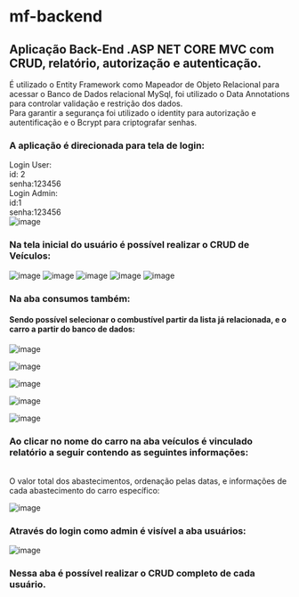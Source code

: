 # mf-backend
## Aplicação Back-End .ASP NET CORE MVC com CRUD, relatório, autorização e autenticação.
É utilizado o Entity Framework como Mapeador de Objeto Relacional para acessar o Banco de Dados relacional MySql, foi utilizado o Data Annotations para controlar validação e restrição dos dados. <br/>
Para garantir a segurança foi utilizado o identity para autorização e autentificação e o Bcrypt para criptografar senhas.


### A aplicação é direcionada para tela de login:
Login User: <br/>
id: 2 <br/>
senha:123456<br/>
Login Admin:<br/>
id:1 <br/>
senha:123456<br/>
![image](https://github.com/EduardoDev94/mf-backend/assets/112581981/5dc75c51-a30c-41f9-bbb5-5977995e0aa2)

### Na tela inicial do usuário é possível realizar o CRUD de Veículos:
![image](https://github.com/EduardoDev94/mf-backend/assets/112581981/f78ea4a3-4113-4bcc-802b-acf3cee80de9)
![image](https://github.com/EduardoDev94/mf-backend/assets/112581981/f0cb5ff0-5115-488a-8684-c3679f2af2d4)
![image](https://github.com/EduardoDev94/mf-backend/assets/112581981/34db02da-5c5d-477c-a41c-c917f43d865a)
![image](https://github.com/EduardoDev94/mf-backend/assets/112581981/3e63d26b-6f45-4226-9556-b939661359f4)
![image](https://github.com/EduardoDev94/mf-backend/assets/112581981/2b461c29-9b0b-49cf-a45c-b2d3a5dbbed3)
### Na aba consumos também:
#### Sendo possível selecionar o combustível partir da lista já relacionada, e o carro a partir do banco de dados:

![image](https://github.com/EduardoDev94/mf-backend/assets/112581981/5168a2a2-1b50-498c-8b8f-97ff5160dbab)

![image](https://github.com/EduardoDev94/mf-backend/assets/112581981/0c28355d-e48b-4444-a436-371e1ad05cc7)

![image](https://github.com/EduardoDev94/mf-backend/assets/112581981/368cd1d5-ee5a-4287-add7-964642dbaf79)

![image](https://github.com/EduardoDev94/mf-backend/assets/112581981/0adfb301-05b2-45fe-a39e-84f90d89b160)

![image](https://github.com/EduardoDev94/mf-backend/assets/112581981/6b20cace-5eb4-4549-9f1a-2e33cd03314b)

### Ao clicar no nome do carro na aba veículos é vinculado relatório a seguir contendo as seguintes informações: 
<br/>
 O valor total dos abastecimentos, ordenação pelas datas, e informações de cada abastecimento do carro específico:

![image](https://github.com/EduardoDev94/mf-backend/assets/112581981/76b50d1a-ac32-4a21-a97a-19766e64cb34)


### Através do login como admin é visível a aba usuários:

![image](https://github.com/EduardoDev94/mf-backend/assets/112581981/7185682c-0c7b-46b1-b8d4-b078420d322a)

### Nessa aba é possível realizar o CRUD completo de cada usuário.


















